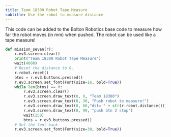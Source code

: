 ```yaml
---
title: Team 18300 Robot Tape Measure
subtitle: Use the robot to measure distance
---
```


This code can be added to the Bolton Robotics base code to measure how far the robot moves (in mm) when pushed.  The robot can be used like a tape measure!

```python
def mission_seven(r):
    r.ev3.screen.clear()
    print("Team 18300 Robot Tape Measure")
    wait(4000)
    # Reset the distance to 0.
    r.robot.reset()
    btns = r.ev3.buttons.pressed()
    r.ev3.screen.set_font(Font(size=16, bold=True))
    while len(btns) == 0:
        r.ev3.screen.clear()
        r.ev3.screen.draw_text(0, 0, "Team 18300")
        r.ev3.screen.draw_text(0, 30, "Push robot to measure!")
        r.ev3.screen.draw_text(0, 60,"dst= " + str(r.robot.distance()))
        r.ev3.screen.draw_text(0, 90, "push btn 2 stop")
        wait(150)
        btns = r.ev3.buttons.pressed()
    # Set the font back
    r.ev3.screen.set_font(Font(size=30, bold=True))
```  

